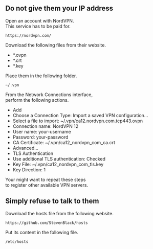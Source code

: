 Do not give them your IP address
--------------------------------
Open an account with NordVPN.  
This service has to be paid for.

    https://nordvpn.com/

Download the following files from their website.

- *.ovpn
- *.crt
- *.key

Place them in the following folder.

    ~/.vpn

From the Network Connections interface,  
perform the following actions.

- Add
- Choose a Connection Type: Import a saved VPN configuration...
- Select a file to import: ~/.vpn/ca12.nordvpn.com.tcp443.ovpn
- Connection name: NordVPN 12
- User name: your-username
- Password: your-password
- CA Certificate: ~/.vpn/ca12_nordvpn_com_ca.crt
- Advanced...
- TLS Authentication
- Use additional TLS authentication: Checked
- Key File: ~/.vpn/ca12_nordvpn_com_tls.key
- Key Direction: 1

Your might want to repeat these steps  
to register other available VPN servers.

Simply refuse to talk to them
-----------------------------
Download the hosts file from the following website.

    https://github.com/StevenBlack/hosts

Put its content in the following file.

    /etc/hosts
